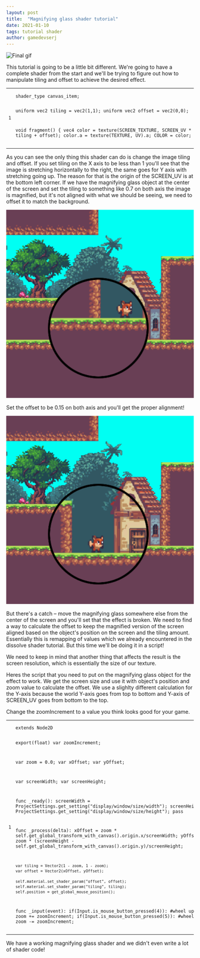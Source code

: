```yaml
---
layout: post
title:  "Magnifying glass shader tutorial"
date: 2021-01-10
tags: tutorial shader
author: gamedevserj
---
```


<img class = "image-in-tutorial" src="https://raw.githubusercontent.com/gamedevserj/Images-For-Repo/main/Site/GodotMagnifyingGlassShaderTutorial/Magnifying_glass_final.gif" alt="Final gif">

This tutorial is going to be a little bit different. We're going to have a complete shader from the start and we'll be trying to figure out how to manipulate tiling and offset to achieve the desired effect.

<div class="language-plaintext highlighter-rouge"><div class="highlight"><code><table class="rouge-table"><tbody><tr><td class="rouge-gutter gl"><pre class="lineno">1
</pre></td><td class="rouge-code"><pre>
shader_type canvas_item;

uniform vec2 tiling = vec2(1,1); 
uniform vec2 offset = vec2(0,0);

void fragment()
{
	vec4 color = texture(SCREEN_TEXTURE, SCREEN_UV * tiling + offset);
	color.a = texture(TEXTURE, UV).a;
	COLOR = color;
}
</pre></td></tr></tbody></table></code></div></div>

As you can see the only thing this shader can do is change the image tiling and offset. If you set tiling on the X axis to be less than 1 you'll see that the image is stretching horizontally to the right, the same goes for Y axis with stretching going up. The reason for that is the origin of the SCREEN_UV is at the bottom left corner. If we have the magnifying glass object at the center of the screen and set the tiling to something like 0.7 on both axis the image is magnified, but it's not aligned with what we should be seeing, we need to offset it to match the background.

<img class = "image-in-tutorial" src="https://raw.githubusercontent.com/gamedevserj/Images-For-Repo/main/Site/GodotMagnifyingGlassShaderTutorial/tiling.png" alt="Tiling">

Set the offset to be 0.15 on both axis and you'll get the proper alignment!

<img class = "image-in-tutorial" src="https://raw.githubusercontent.com/gamedevserj/Images-For-Repo/main/Site/GodotMagnifyingGlassShaderTutorial/tiling_and_offset.png" alt="Tiling and offset">

But there's a catch – move the magnifying glass somewhere else from the center of the screen and you'll set that the effect is broken. We need to find a way to calculate the offset to keep the magnified version of the screen aligned based on the object's position on the screen and the tiling amount. Essentially this is remapping of values which we already encountered in the dissolve shader tutorial. But this time we'll be doing it in a script!

We need to keep in mind that another thing that affects the result is the screen resolution, which is essentially the size of our texture.

Heres the script that you need to put on the magnifying glass object for the effect to work. We get the screen size and use it with object's position and zoom value to calculate the offset. We use a slighlty different calculation for the Y-axis because the world Y-axis goes from top to bottom and Y-axis of SCREEN_UV goes from bottom to the top.

Change the zoomIncrement to a value you think looks good for your game. 

<div class="language-plaintext highlighter-rouge"><div class="highlight"><code><table class="rouge-table"><tbody><tr><td class="rouge-gutter gl"><pre class="lineno">1
</pre></td><td class="rouge-code"><pre>
extends Node2D

export(float) var zoomIncrement;

var zoom = 0.0;
var xOffset;
var yOffset;

var screenWidth;
var screenHeight;

func _ready():
	screenWidth = ProjectSettings.get_setting("display/window/size/width");
	screenHeight = ProjectSettings.get_setting("display/window/size/height");
	pass

func _process(delta):
	xOffset = zoom * self.get_global_transform_with_canvas().origin.x/screenWidth;
	yOffset = zoom * (screenHeight - self.get_global_transform_with_canvas().origin.y)/screenHeight;

	var tiling = Vector2(1 - zoom, 1 - zoom);
	var offset = Vector2(xOffset, yOffset);	

	self.material.set_shader_param("offset", offset);
	self.material.set_shader_param("tiling", tiling);
	self.position = get_global_mouse_position();
	
func _input(event):
	if(Input.is_mouse_button_pressed(4)): #wheel up
		zoom += zoomIncrement;
	if(Input.is_mouse_button_pressed(5)): #wheel down
		zoom -= zoomIncrement;
</pre></td></tr></tbody></table></code></div></div>

We have a working magnifying glass shader and we didn't even write a lot of shader code!